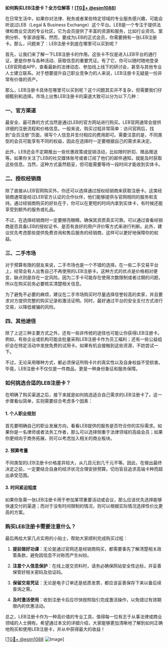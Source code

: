 **如何购买LEB注册卡？全方位解答！[[TG💪+ @esim1088](https://t.me/s/esim1088)]**

在日常生活中，如果你对法律、税务或者某些特定领域的专业服务感兴趣，可能会听说过LEB（Legal & Business Exchange）这个平台。LEB是一个专注于提供法律和商业交流的专业社区，它为会员提供了丰富的资源和服务，比如行业资讯、案例分析、专家讲座等。然而，要成为LEB的正式会员，你需要拥有一张LEB注册卡。那么，问题来了：LEB注册卡到底在哪里可以买到呢？

首先，让我们来了解一下LEB注册卡的作用。这张卡不仅是进入LEB平台的通行证，更是你参与各种活动、获取信息的重要凭证。有了它，你可以随时随地登录LEB官网或APP，查看最新的法律动态、参加线上线下的研讨会，甚至与其他专业人士建立联系。对于想要提升自己职业竞争力的人来说，LEB注册卡无疑是一份非常有价值的资产。

那么，LEB注册卡具体在哪里可以买到呢？这个问题其实并不复杂，但需要我们仔细甄别和选择。市场上出售LEB注册卡的渠道大致可以分为以下几种：

### 一、官方渠道

最安全、最可靠的方式当然是通过LEB的官方网站进行购买。LEB官网通常会提供详细的注册流程和价格信息。一般来说，购买过程非常简单：访问官网后，找到“会员注册”页面，填写个人信息并支付相应的费用即可。需要注意的是，不同类型的会员可能享有不同的权益，因此在选择时一定要根据自己的需求来决定。

此外，LEB还会不定期推出一些优惠政策或促销活动，比如限时折扣、赠品赠送等。如果你关注了LEB的社交媒体账号或者订阅了他们的邮件通知，就能及时获取这些信息。当然，这种方式虽然稳妥，但可能需要等待一段时间才能收到实体卡。

### 二、授权经销商

除了直接从LEB官网购买外，你还可以选择通过授权经销商来获取注册卡。这类经销商通常是经过LEB官方认证的合作伙伴，他们能够提供与官网相同的服务和支持。通过经销商购买的好处在于，你可以在更短的时间内拿到实体卡，有时候还能享受到额外的服务或礼品。

不过，在选择经销商时一定要擦亮眼睛，确保其资质真实可靠。可以通过查看经销商是否具备LEB的授权证书、是否有良好的用户评价等方式来进行判断。此外，建议优先考虑那些提供免费咨询和售后服务的经销商，这样可以更好地保障你的权益。

### 三、二手市场

对于预算有限的朋友来说，二手市场也是一个不错的选择。在一些二手交易平台上，经常会有人出售自己不再使用的LEB注册卡。这种方式的优点是价格相对便宜，缺点则是存在一定风险。因为二手卡可能存在使用次数限制或者过期的问题，所以在购买前务必要核实清楚相关信息。

为了避免不必要的麻烦，建议在二手市场购买时尽量选择信誉较高的卖家，并且要求对方提供完整的购买记录和激活证明。同时，最好通过平台的安全支付方式进行交易，以降低被骗的风险。

### 四、其他途径

除了上述三种主要方式之外，还有一些非传统的途径也可能让你获得LEB注册卡。例如，有些企业或机构可能会批量采购LEB注册卡作为员工福利；还有一些公益组织会在特定活动中发放免费的试用卡。如果有机会接触到这些资源，不妨尝试一下。

不过，无论采用哪种方式，都必须保证所购卡片的真实性以及自身权益不受损害。毕竟，LEB注册卡不仅仅是一件商品，更是一种身份象征和服务保障。

### 如何挑选合适的LEB注册卡？

在明确了购买渠道之后，接下来就是如何挑选适合自己需求的LEB注册卡了。这一步骤看似简单，实则需要综合考虑多个因素：

#### 1. 个人职业规划

首先要明确自己的职业发展方向，看看LEB提供的服务是否符合你的实际需求。如果你是一名律师或者法务工作者，那么可以选择侧重于法律领域的高级会员；如果你更倾向于商务拓展，则可以考虑加入相关的商业板块。

#### 2. 预算考量

不同类型的LEB注册卡价格差异较大，从几百元到几千元不等。因此，在做出最终决定之前，一定要结合自身的经济状况合理安排预算。切勿盲目追求高端卡种而超出承受范围。

#### 3. 时间紧迫程度

如果你急需一张LEB注册卡用于参加某项重要活动或会议，那么应该优先选择能够快速交付的渠道；而对于没有时间限制的情况，则可以根据实际情况选择性价比更高的方案。

### 购买LEB注册卡需要注意什么？

最后再给大家几点实用的小贴士，帮助大家顺利完成购买过程：

1. **提前做好功课**：无论是通过官网还是经销商购买，都需要事先了解清楚相关政策条款，避免因信息不对称而产生纠纷。
   
2. **注意个人信息保护**：在线上提交资料时，请务必确保网站安全性达标，并妥善保管好相关密码及验证码。

3. **保留交易凭证**：无论是电子订单还是纸质发票，都应该妥善保存下来以备后续查询之需。

4. **及时激活使用**：收到注册卡后应尽快按照指引完成激活操作，以免错过有效期限内的优惠活动。

总之，LEB注册卡作为一种高价值的专业工具，值得每一位有志于从事法律或商业领域的人士拥有。希望通过本文的详细介绍，大家能够更加清晰地了解到如何正确地购买和使用LEB注册卡，并从中获得最大的收益！

[[TG💪+ @esim1088](https://t.me/s/esim1088) ![Image](https://i.postimg.cc/4NQfJmqS/Snipaste-2025-05-13-00-14-12.png)]